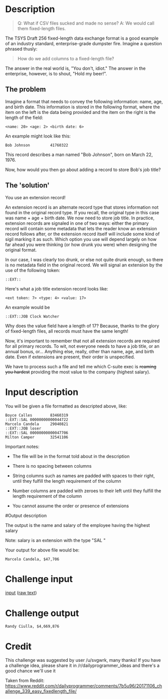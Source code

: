 # Description

> Q: What if CSV files sucked and made no sense? A: We would call them fixed-length files.

The TSYS Draft 256 fixed-length data exchange format is a good example of an industry standard, enterprise-grade dumpster fire. Imagine a question phrased thusly:

> How do we add columns to a fixed-length file?

The answer in the real world is, "You don't, idiot." The answer in the enterprise, however, is to shout, "Hold my beer!".

## The problem

Imagine a format that needs to convey the following information: name, age, and birth date. This information is stored in the following format, where the item on the left is the data being provided and the item on the right is the length of the field:

    <name: 20> <age: 2> <birth date: 6>

An example might look like this:

    Bob Johnson         41760322

This record describes a man named "Bob Johnson", born on March 22, 1976.

Now, how would you then go about adding a record to store Bob's job title? 

## The 'solution'

You use an extension record!

An extension record is an alternate record type that stores information not found in the original record type. If you recall, the original type in this case was name + age + birth date. We now need to store job title. In practice, extension records are signaled in one of two ways: either the primary record will contain some metadata that lets the reader know an extension record follows after, or the extension record itself will include some kind of sigil marking it as such. Which option you use will depend largely on how far ahead you were thinking (or how drunk you were) when designing the original format.

In our case, I was clearly too drunk, or else not quite drunk enough, so there is no metadata field in the original record. We will signal an extension by the use of the following token:

    ::EXT::

Here's what a job title extension record looks like:

    <ext token: 7> <type: 4> <value: 17>

An example would be

    ::EXT::JOB Clock Watcher

Why does the value field have a length of 17? Because, thanks to the glory of fixed-length files, all records must have the same length!

Now, it's important to remember that not all extension records are required for all primary records. To wit, not everyone needs to have a job title, or an annual bonus, or... Anything else, really, other than name, age, and birth date. Even if extensions are present, their order is unspecified.

We have to process such a file and tell me which C-suite exec is ~~reaming you hardest~~ providing the most value to the company (highest salary).

# Input description

You will be given a file formatted as descripted above, like:

    Boyce Calles        83460319
    ::EXT::SAL 00000000000044722
    Marcelo Candela     29040821
    ::EXT::JOB loser            
    ::EXT::SAL 00000000000047706
    Milton Camper       32541106

Important notes:

- The file will be in the format told about in the description

- There is no spacing between columns

- String columns such as names are padded with spaces to their right, until they fulfill the length requirement of the column

- Number columns are padded with zeroes to their left until they fulfill the length requirement of the column

- You cannot assume the order or presence of extensions

#Output description

The output is the name and salary of the employee having the highest salary

Note: salary is an extension with the type "SAL "

Your output for above file would be:

    Marcelo Candela, $47,706

# Challenge input

[input](https://gist.github.com/anonymous/747d5e3bbc57949d8bfe5fd82f359acb)
([raw text](https://gist.githubusercontent.com/anonymous/747d5e3bbc57949d8bfe5fd82f359acb/raw/761277a2dcacafb3c06a1e6d0e405ca252098c09/Employee%2520Records.txt))

# Challenge output

    Randy Ciulla, $4,669,876

# Credit

This challenge was suggested by user /u/svgwrk, many thanks! If you have a challenge idea, please share it in /r/dailyprogrammer_ideas and there's a good chance we'll use it

Taken from Reddit: https://www.reddit.com/r/dailyprogrammer/comments/7b5u96/20171106_challenge_339_easy_fixedlength_file/